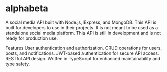 # alphabeta
A social media API built with Node.js, Express, and MongoDB. This API is built for developers to use in their projects. It is not meant to be used as a standalone social media platform. This API is still in development and is not ready for production use.

Features
User authentication and authorization.
CRUD operations for users, posts, and notifications.
JWT-based authentication for secure API access.
RESTful API design.
Written in TypeScript for enhanced maintainability and type safety.
